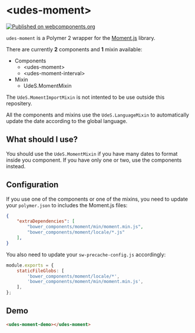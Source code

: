 # \<udes-moment\>
[![Published on webcomponents.org](https://img.shields.io/badge/webcomponents.org-published-blue.svg)](https://www.webcomponents.org/element/UdeSElements/udes-moment)

`udes-moment` is a Polymer 2 wrapper for the [Moment.js](https://momentjs.com/)
library. 

There are currently **2** components and **1** mixin available:
- Components
  - \<udes-moment\>
  - \<udes-moment-interval\>
- Mixin
  - UdeS.MomentMixin
  
The `UdeS.MomentImportMixin` is not intented to be use outside this repositery.

All the components and mixins use the `UdeS.LanguageMixin` to automatically 
update the date according to the global language.

## What should I use?
You should use the `UdeS.MomentMixin` if you have many dates to format inside
you component. If you have only one or two, use the components instead.

## Configuration
If you use one of the components or one of the mixins, you need to update your 
`polymer.json` to includes the Moment.js files:
```json
{
    "extraDependencies": [
        "bower_components/moment/min/moment.min.js",
        "bower_components/moment/locale/*.js"
    ],
}
```

You also need to update your `sw-precache-config.js` accordingly:
```javascript
module.exports = {
    staticFileGlobs: [
        'bower_components/moment/locale/*',
        'bower_components/moment/min/moment.min.js',
    ],
};
```

## Demo
<!---
```
<custom-element-demo>
  <template>
    <script src="../webcomponentsjs/webcomponents-lite.js"></script>
    <link rel="import" href="demo/udes-moment-demo.html">
    <next-code-block></next-code-block>
  </template>
</custom-element-demo>
```
-->
```html
<udes-moment-demo></udes-moment>
```